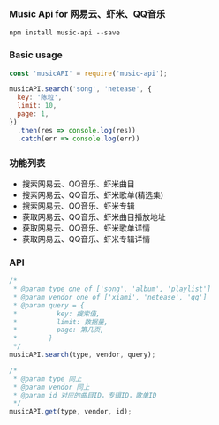 ### Music Api for 网易云、虾米、QQ音乐

```
npm install music-api --save
```
### Basic usage
```javascript
const 'musicAPI' = require('music-api');

musicAPI.search('song', 'netease', {
  key: '陈粒',
  limit: 10,
  page: 1,
})
  .then(res => console.log(res))
  .catch(err => console.log(err))

```

### 功能列表
 - 搜索网易云、QQ音乐、虾米曲目
 - 搜索网易云、QQ音乐、虾米歌单(精选集)
 - 搜索网易云、QQ音乐、虾米专辑
 - 获取网易云、QQ音乐、虾米曲目播放地址
 - 获取网易云、QQ音乐、虾米歌单详情
 - 获取网易云、QQ音乐、虾米专辑详情

### API
``` javascript
/*
 * @param type one of ['song', 'album', 'playlist']
 * @param vendor one of ['xiami', 'netease', 'qq']
 * @param query = {
 *          key: 搜索值,
 *          limit: 数据量,
 *          page: 第几页,
 *        }
 */
musicAPI.search(type, vendor, query);

/*
 * @param type 同上
 * @param vendor 同上
 * @param id 对应的曲目ID，专辑ID，歌单ID
 */
musicAPI.get(type, vendor, id);

```
